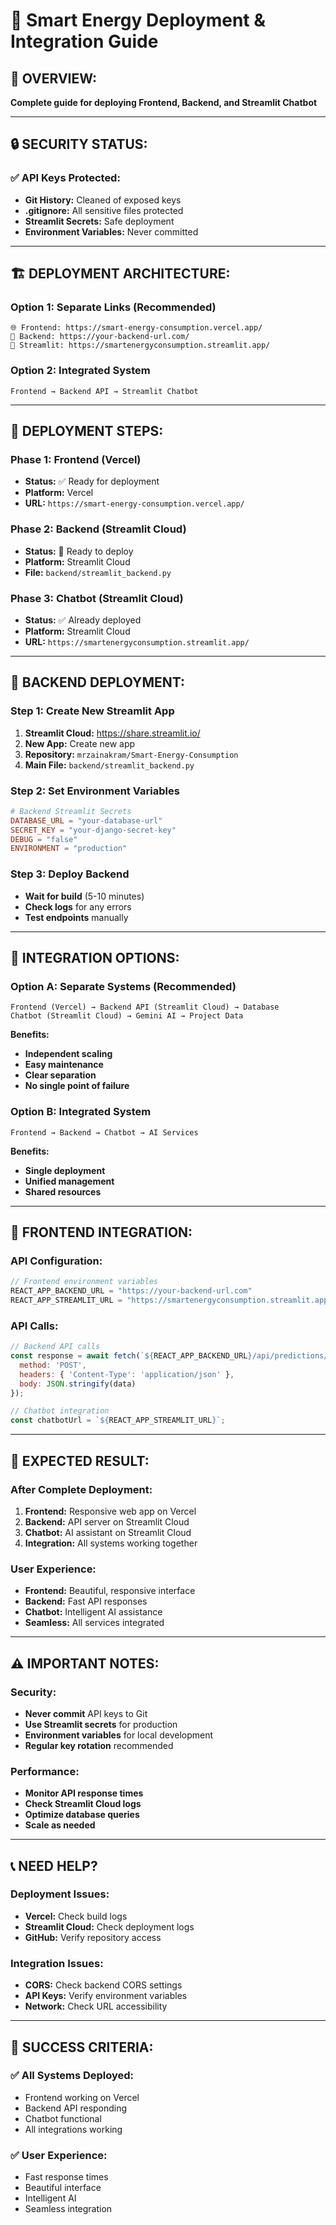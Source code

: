 # 🚀 Smart Energy Deployment & Integration Guide

## 🎯 OVERVIEW:
**Complete guide for deploying Frontend, Backend, and Streamlit Chatbot**

---

## 🔒 SECURITY STATUS:

### ✅ API Keys Protected:
- **Git History:** Cleaned of exposed keys
- **.gitignore:** All sensitive files protected
- **Streamlit Secrets:** Safe deployment
- **Environment Variables:** Never committed

---

## 🏗️ DEPLOYMENT ARCHITECTURE:

### **Option 1: Separate Links (Recommended)**
```
🌐 Frontend: https://smart-energy-consumption.vercel.app/
🔧 Backend: https://your-backend-url.com/
🤖 Streamlit: https://smartenergyconsumption.streamlit.app/
```

### **Option 2: Integrated System**
```
Frontend → Backend API → Streamlit Chatbot
```

---

## 🚀 DEPLOYMENT STEPS:

### **Phase 1: Frontend (Vercel)**
- **Status:** ✅ Ready for deployment
- **Platform:** Vercel
- **URL:** `https://smart-energy-consumption.vercel.app/`

### **Phase 2: Backend (Streamlit Cloud)**
- **Status:** 🔄 Ready to deploy
- **Platform:** Streamlit Cloud
- **File:** `backend/streamlit_backend.py`

### **Phase 3: Chatbot (Streamlit Cloud)**
- **Status:** ✅ Already deployed
- **Platform:** Streamlit Cloud
- **URL:** `https://smartenergyconsumption.streamlit.app/`

---

## 🔧 BACKEND DEPLOYMENT:

### **Step 1: Create New Streamlit App**
1. **Streamlit Cloud:** https://share.streamlit.io/
2. **New App:** Create new app
3. **Repository:** `mrzainakram/Smart-Energy-Consumption`
4. **Main File:** `backend/streamlit_backend.py`

### **Step 2: Set Environment Variables**
```toml
# Backend Streamlit Secrets
DATABASE_URL = "your-database-url"
SECRET_KEY = "your-django-secret-key"
DEBUG = "false"
ENVIRONMENT = "production"
```

### **Step 3: Deploy Backend**
- **Wait for build** (5-10 minutes)
- **Check logs** for any errors
- **Test endpoints** manually

---

## 🔗 INTEGRATION OPTIONS:

### **Option A: Separate Systems (Recommended)**
```
Frontend (Vercel) → Backend API (Streamlit Cloud) → Database
Chatbot (Streamlit Cloud) → Gemini AI → Project Data
```

**Benefits:**
- **Independent scaling**
- **Easy maintenance**
- **Clear separation**
- **No single point of failure**

### **Option B: Integrated System**
```
Frontend → Backend → Chatbot → AI Services
```

**Benefits:**
- **Single deployment**
- **Unified management**
- **Shared resources**

---

## 📱 FRONTEND INTEGRATION:

### **API Configuration:**
```javascript
// Frontend environment variables
REACT_APP_BACKEND_URL = "https://your-backend-url.com"
REACT_APP_STREAMLIT_URL = "https://smartenergyconsumption.streamlit.app"
```

### **API Calls:**
```javascript
// Backend API calls
const response = await fetch(`${REACT_APP_BACKEND_URL}/api/predictions/energy/`, {
  method: 'POST',
  headers: { 'Content-Type': 'application/json' },
  body: JSON.stringify(data)
});

// Chatbot integration
const chatbotUrl = `${REACT_APP_STREAMLIT_URL}`;
```

---

## 🎯 EXPECTED RESULT:

### **After Complete Deployment:**
1. **Frontend:** Responsive web app on Vercel
2. **Backend:** API server on Streamlit Cloud
3. **Chatbot:** AI assistant on Streamlit Cloud
4. **Integration:** All systems working together

### **User Experience:**
- **Frontend:** Beautiful, responsive interface
- **Backend:** Fast API responses
- **Chatbot:** Intelligent AI assistance
- **Seamless:** All services integrated

---

## ⚠️ IMPORTANT NOTES:

### **Security:**
- **Never commit** API keys to Git
- **Use Streamlit secrets** for production
- **Environment variables** for local development
- **Regular key rotation** recommended

### **Performance:**
- **Monitor API response times**
- **Check Streamlit Cloud logs**
- **Optimize database queries**
- **Scale as needed**

---

## 📞 NEED HELP?

### **Deployment Issues:**
- **Vercel:** Check build logs
- **Streamlit Cloud:** Check deployment logs
- **GitHub:** Verify repository access

### **Integration Issues:**
- **CORS:** Check backend CORS settings
- **API Keys:** Verify environment variables
- **Network:** Check URL accessibility

---

## 🎉 SUCCESS CRITERIA:

### **✅ All Systems Deployed:**
- Frontend working on Vercel
- Backend API responding
- Chatbot functional
- All integrations working

### **✅ User Experience:**
- Fast response times
- Beautiful interface
- Intelligent AI
- Seamless integration 
